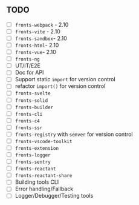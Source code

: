 ## TODO

- [ ] `fronts-webpack` - 2.10
- [ ] `fronts-vite` - 2.10
- [ ] `fronts-sandbox`- 2.10
- [ ] `fronts-html`- 2.10
- [ ] `fronts-vue`- 2.10
- [ ] `fronts-ng`
- [ ] UT/IT/E2E
- [ ] Doc for API
- [ ] Support static `import` for version control
- [ ] refactor `import()` for version control
- [ ] `fronts-svelte`
- [ ] `fronts-solid`
- [ ] `fronts-builder`
- [ ] `fronts-cli`
- [ ] `fronts-c4`
- [ ] `fronts-ssr`
- [ ] `fronts-registry` with `semver` for version control
- [ ] `fronts-vscode-toolkit`
- [ ] `fronts-extension`
- [ ] `fronts-logger`
- [ ] `fronts-sentry`
- [ ] `fronts-reactant`
- [ ] `fronts-reactant-share`
- [ ] Building tools CLI
- [ ] Error handling/Fallback
- [ ] Logger/Debugger/Testing tools
